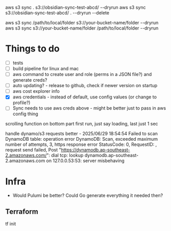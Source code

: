 


 aws s3 sync . s3://obsidian-sync-test-abcd/ --dryrun
 aws s3 sync s3://obsidian-sync-test-abcd/ . --dryrun --delete


aws s3 sync /path/to/local/folder s3://your-bucket-name/folder --dryrun
aws s3 sync s3://your-bucket-name/folder /path/to/local/folder --dryrun

<!-- replace github.com/seqsense/s3sync => github.com/cjh-cloud/s3sync v0.0.0-20241004041939-0947a5aa1293 -->

# Things to do
- [ ] tests
- [ ] build pipeline for linux and mac
- [ ] aws command to create user and role (perms in a JSON file?) and generate creds?
- [ ] auto updating? - release to github, check if newer version on startup
- [ ] aws cost explorer info
- [x] aws credentials - instead of default, use config values (or change to profile?)
- [ ] Sync needs to use aws creds above - might be better just to pass in aws config thing

scrolling function on bottom part
first run, just say loading, last just 1 sec

handle dynamo/s3 requests better - 2025/06/29 18:54:54 Failed to scan DynamoDB table: operation error DynamoDB: Scan, exceeded maximum number of attempts, 3, https response error StatusCode: 0, RequestID: , request send failed, Post "https://dynamodb.ap-southeast-2.amazonaws.com/": dial tcp: lookup dynamodb.ap-southeast-2.amazonaws.com on 127.0.0.53:53: server misbehaving

# Infra
- Would Pulumi be better? Could Go generate everything it needed then?

## Terraform
tf init

